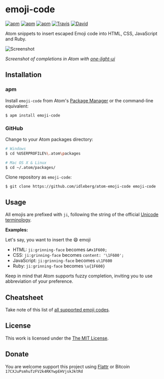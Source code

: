 # emoji-code

[![apm](https://img.shields.io/apm/l/emoji-code.svg?style=flat-square)](https://atom.io/packages/emoji-code)
[![apm](https://img.shields.io/apm/v/emoji-code.svg?style=flat-square)](https://atom.io/packages/emoji-code)
[![apm](https://img.shields.io/apm/dm/emoji-code.svg?style=flat-square)](https://atom.io/packages/emoji-code)
[![Travis](https://img.shields.io/travis/idleberg/atom-emoji-code.svg?style=flat-square)](https://travis-ci.org/idleberg/atom-emoji-code)
[![David](https://img.shields.io/david/dev/idleberg/atom-emoji-code.svg?style=flat-square)](https://david-dm.org/idleberg/atom-emoji-code#info=devDependencies)

Atom snippets to insert escaped Emoji code into HTML, CSS, JavaScript and Ruby.

![Screenshot](https://raw.github.com/idleberg/atom-emoji-code/master/screenshot.gif)

*Screenshot of completions in Atom with [one-light-ui](https://github.com/atom/one-light-ui)*

## Installation

### apm

Install `emoji-code` from Atom's [Package Manager](http://flight-manual.atom.io/using-atom/sections/atom-packages/) or the command-line equivalent:

`$ apm install emoji-code`

### GitHub

Change to your Atom packages directory:

```bash
# Windows
$ cd %USERPROFILE%\.atom\packages

# Mac OS X & Linux
$ cd ~/.atom/packages/
```

Clone repository as `emoji-code`:

`$ git clone https://github.com/idleberg/atom-emoji-code emoji-code`

## Usage

All emojis are prefixed with `ji`, following the string of the official [Unicode terminology](unicode.org/emoji/charts/full-emoji-list.html).

**Examples:**

Let's say, you want to insert the 😄 emoji

* HTML: `ji:grinning-face` becomes `&#x1F600;`
* CSS: `ji:grinning-face` becomes `content: '\1F600';`
* JavaScript: `ji:grinning-face` becomes `u\1F600`
* Ruby: `ji:grinning-face` becomes `\u{1F600}`

Keep in mind that Atom supports fuzzy completion, inviting you to use abbreviation of your preference.

## Cheatsheet

 Take note of this list of [all supported emoji codes](cheatsheet.md).

## License

This work is licensed under the [The MIT License](LICENSE.md).

## Donate

You are welcome support this project using [Flattr](https://flattr.com/submit/auto?user_id=idleberg&url=https://github.com/idleberg/atom-emoji-code) or Bitcoin `17CXJuPsmhuTzFV2k4RKYwpEHVjskJktRd`